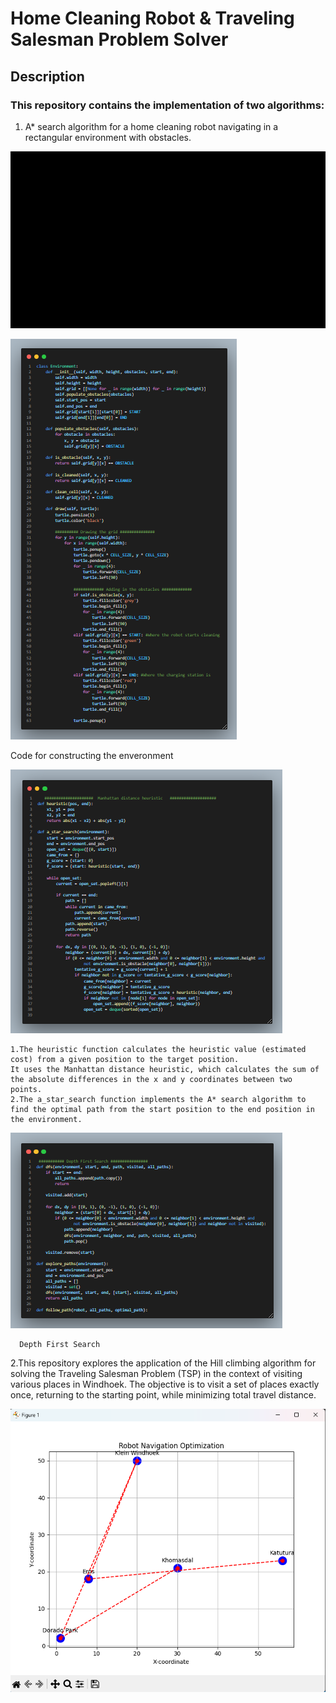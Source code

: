 # Home Cleaning Robot & Traveling Salesman Problem Solver
## Description

### This repository contains the implementation of two algorithms:

1. A* search algorithm for a home cleaning robot navigating in a rectangular environment with obstacles.

 ![Alt Text](./assets/Question1.gif)


![Example Image](./assets/environment.png)

Code for constructing the enveronment

![Example Image](./assets//Astar.png)

    1.The heuristic function calculates the heuristic value (estimated cost) from a given position to the target position.
    It uses the Manhattan distance heuristic, which calculates the sum of the absolute differences in the x and y coordinates between two points.
    2.The a_star_search function implements the A* search algorithm to find the optimal path from the start position to the end position in the environment.

![Example Image](./assets/DFS.png)

      Depth First Search 



2.This repository explores the application of the Hill climbing algorithm for solving the Traveling Salesman Problem (TSP) in the context of visiting various places in Windhoek. The objective is to visit a set of places exactly once, returning to the starting point, while minimizing total travel distance.

![Example Image](./assets/Question2.png)
